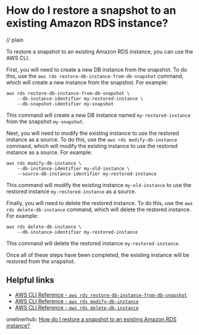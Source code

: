 # How do I restore a snapshot to an existing Amazon RDS instance?
// plain

To restore a snapshot to an existing Amazon RDS instance, you can use the AWS CLI.

First, you will need to create a new DB instance from the snapshot. To do this, use the `aws rds restore-db-instance-from-db-snapshot` command, which will create a new instance from the snapshot. For example:

```
aws rds restore-db-instance-from-db-snapshot \
    --db-instance-identifier my-restored-instance \
    --db-snapshot-identifier my-snapshot
```

This command will create a new DB instance named `my-restored-instance` from the snapshot `my-snapshot`.

Next, you will need to modify the existing instance to use the restored instance as a source. To do this, use the `aws rds modify-db-instance` command, which will modify the existing instance to use the restored instance as a source. For example:

```
aws rds modify-db-instance \
    --db-instance-identifier my-old-instance \
    --source-db-instance-identifier my-restored-instance
```

This command will modify the existing instance `my-old-instance` to use the restored instance `my-restored-instance` as a source.

Finally, you will need to delete the restored instance. To do this, use the `aws rds delete-db-instance` command, which will delete the restored instance. For example:

```
aws rds delete-db-instance \
    --db-instance-identifier my-restored-instance
```

This command will delete the restored instance `my-restored-instance`.

Once all of these steps have been completed, the existing instance will be restored from the snapshot.

## Helpful links
- [AWS CLI Reference - `aws rds restore-db-instance-from-db-snapshot`](https://docs.aws.amazon.com/cli/latest/reference/rds/restore-db-instance-from-db-snapshot.html)
- [AWS CLI Reference - `aws rds modify-db-instance`](https://docs.aws.amazon.com/cli/latest/reference/rds/modify-db-instance.html)
- [AWS CLI Reference - `aws rds delete-db-instance`](https://docs.aws.amazon.com/cli/latest/reference/rds/delete-db-instance.html)

onelinerhub: [How do I restore a snapshot to an existing Amazon RDS instance?](https://onelinerhub.com/amazon-redshift/how-do-i-restore-a-snapshot-to-an-existing-amazon-rds-instance)